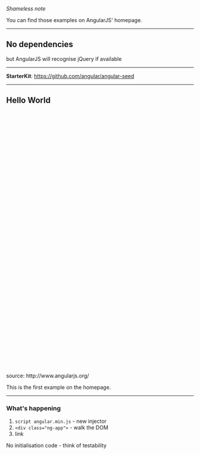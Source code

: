 *Shameless note*

You can find those examples on AngularJS' homepage.

---

## No dependencies

but AngularJS will recognise jQuery if available

* * *

**StarterKit**: https://github.com/angular/angular-seed

---


## Hello World

<iframe data-src="http://jsbin.com/eXujoRe/3/edit?html,output" data-alt="Load Hello World" frameborder="0" height="700" width="960"></iframe>

<aside data-markdown class="notes">
source: http://www.angularjs.org/

This is the first example on the homepage.
</aside>

---

### What's happening


1. `script angular.min.js` - new injector
2. `<div class="ng-app">` - walk the DOM
3. link

No initialisation code - think of testability
